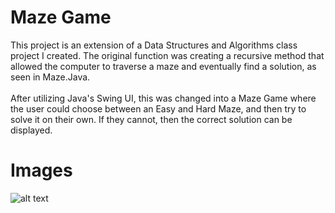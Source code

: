 # Maze Game
This project is an extension of a Data Structures and Algorithms class project I created. The original function was creating a recursive method that allowed the computer to traverse a maze and eventually find a solution, as seen in Maze.Java.
<br>
<br>
After utilizing Java's Swing UI, this was changed into a Maze Game where the user could choose between an Easy and Hard Maze, and then try to solve it on their own. If they cannot, then the correct solution can be displayed.

# Images
![alt text](https://github.com/[dylantonthat]/[MazeGame]/blob/[master]/src/images/MazeGameEasy.jpg?raw=true)

